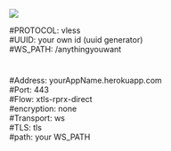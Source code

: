 ﻿[![](https://www.herokucdn.com/deploy/button.png)](https://heroku.com/deploy?template=https://github.com/monohydrate/heroku-vless.git)

#PROTOCOL: vless  
#UUID: your own id (uuid generator)  
#WS_PATH: /anythingyouwant  
#
#
#Address: yourAppName.herokuapp.com  
#Port: 443  
#Flow: xtls-rprx-direct  
#encryption: none  
#Transport: ws  
#TLS: tls  
#path: your WS_PATH  
